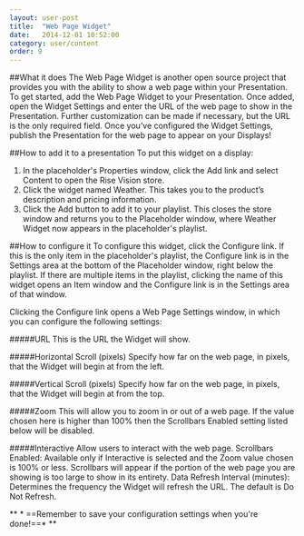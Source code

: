 ```yaml
---
layout: user-post
title:  "Web Page Widget"
date:   2014-12-01 10:52:00
category: user/content
order: 9
---
```


##What it does
The Web Page Widget is another open source project that provides you with the ability to show a web page within your Presentation. To get started, add the Web Page Widget to your Presentation. Once added, open the Widget Settings and enter the URL of the web page to show in the Presentation. Further customization can be made if necessary, but the URL is the only required field. Once you’ve configured the Widget Settings, publish the Presentation for the web page to appear on your Displays!
 
##How to add it to a presentation
To put this widget on a display:

1. In the placeholder's Properties window, click the Add link and select Content to open the Rise Vision store.  
2. Click the widget named Weather. This takes you to the product’s description and pricing information.  
3. Click the Add button to add it to your playlist.  This closes the store window and returns you to the Placeholder window, where Weather Widget now appears in the placeholder's playlist.

##How to configure it
To configure this widget, click the Configure link.  If this is the only item in the placeholder's playlist, the Configure link is in the Settings area at the bottom of the Placeholder window, right below the playlist. If there are multiple items in the playlist, clicking the name of this widget opens an Item window and the Configure link is in the Settings area of that window.

Clicking the Configure link opens a Web Page Settings window, in which you can configure the following settings:

#####URL
This is the URL the Widget will show.

#####Horizontal Scroll (pixels)
Specify how far on the web page, in pixels, that the Widget will begin at from the left.

#####Vertical Scroll (pixels)
Specify how far on the web page, in pixels, that the Widget will begin at from the top.

#####Zoom
This will allow you to zoom in or out of a web page. If the value chosen here is higher than 100% then the Scrollbars Enabled setting listed below will be disabled.

#####Interactive
Allow users to interact with the web page.
Scrollbars Enabled: Available only if Interactive is selected and the Zoom value chosen is 100% or less. Scrollbars will appear if the portion of the web page you are showing is too large to show in its entirety.
Data Refresh Interval (minutes): Determines the frequency the Widget will refresh the URL. The default is Do Not Refresh.


** * ==Remember to save your configuration settings when you're done!==* ** 